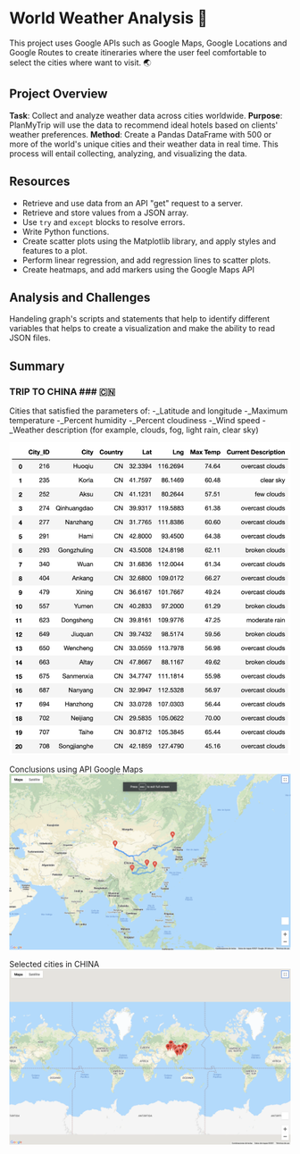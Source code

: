 # World Weather Analysis :butterfly:
This project uses Google APIs such as Google Maps, Google Locations and Google Routes to create itineraries where the user feel comfortable to select the cities where want to visit. :earth_asia:

## Project Overview

**Task**: Collect and analyze weather data across cities worldwide.
**Purpose**: PlanMyTrip will use the data to recommend ideal hotels based on clients' weather preferences.
**Method**: Create a Pandas DataFrame with 500 or more of the world's unique cities and their weather data in real time. This process will entail collecting, analyzing, and visualizing the data.


## Resources

- Retrieve and use data from an API "get" request to a server.
- Retrieve and store values from a JSON array.
- Use `try` and `except` blocks to resolve errors.
- Write Python functions.
- Create scatter plots using the Matplotlib library, and apply styles and features to a plot.
- Perform linear regression, and add regression lines to scatter plots.
- Create heatmaps, and add markers using the Google Maps API

## Analysis and Challenges
Handeling graph's scripts and statements that help to identify different variables that helps to create a visualization and make the ability to read JSON files.

## Summary
### TRIP TO CHINA ### :cn:

Cities that satisfied the parameters of:
-_Latitude and longitude
-_Maximum temperature
-_Percent humidity
-_Percent cloudiness
-_Wind speed
-_Weather description (for example, clouds, fog, light rain, clear sky)

![List of cities in China](Vacation_Search/China_List.png)

Conclusions using API Google Maps
![Routes in China](Vacation_Search/Final_Result.png)

Selected cities in CHINA 
![Destinations in China](Vacation_Search/Maps_Results.png)
